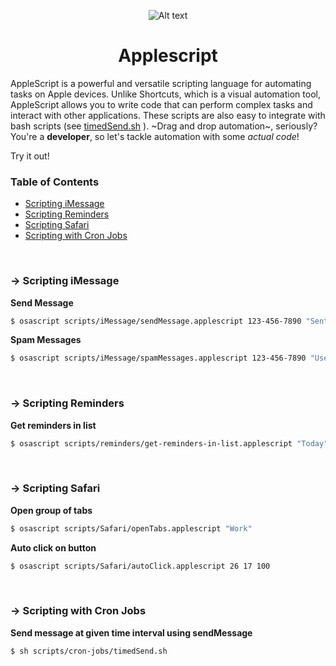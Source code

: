 <p align="center">
 <img src="https://josephmanni.com/assets/img/script-editor.png" alt="Alt text" title="Applescript">
</p>
<h1 align="center">Applescript</h1>

AppleScript is a powerful and versatile scripting language for automating tasks on Apple devices. Unlike Shortcuts, which is a visual automation tool, AppleScript allows you to write code that can perform complex tasks and interact with other applications. These scripts are also easy to integrate with bash scripts (see [timedSend.sh](https://github.com/JosephManni/applescript/timedSend.sh) ). ~Drag and drop automation~, seriously? You're a **developer**, so let's tackle automation with some *actual code*!

 Try it out!


### Table of Contents

- [Scripting iMessage](#-scripting-iMessage)
- [Scripting Reminders](#-scripting-Reminders)
- [Scripting Safari](#-scripting-Safari)
- [Scripting with Cron Jobs](#-scripting-with-Cron-Jobs)

<br/>

### → Scripting iMessage

**Send Message**

```sh
$ osascript scripts/iMessage/sendMessage.applescript 123-456-7890 "Sent from applescript!"
```

**Spam Messages**

```sh
$ osascript scripts/iMessage/spamMessages.applescript 123-456-7890 "Use tabs instead of spaces next time!" 100
```

<br/>

### → Scripting Reminders

**Get reminders in list**

```sh
$ osascript scripts/reminders/get-reminders-in-list.applescript "Today"
```


<br/>

### → Scripting Safari

**Open group of tabs**

```sh
$ osascript scripts/Safari/openTabs.applescript "Work"
```

**Auto click on button**

```sh
$ osascript scripts/Safari/autoClick.applescript 26 17 100
```


<br/>

### → Scripting with Cron Jobs

**Send message at given time interval using sendMessage**

```sh
$ sh scripts/cron-jobs/timedSend.sh
```
